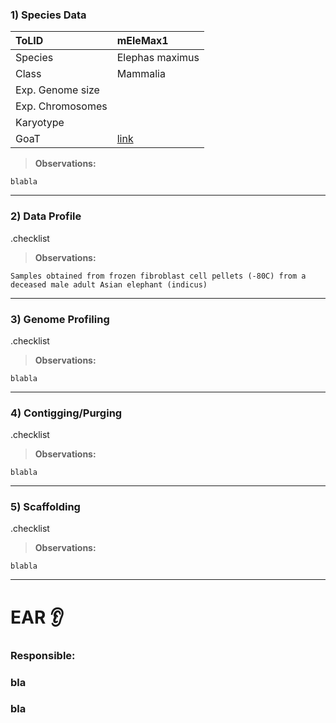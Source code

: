 ### 1) Species Data

| ToLID            | mEleMax1        |
| :--------------- | :-------------- |
| Species          | Elephas maximus |
| Class            | Mammalia        |
| Exp. Genome size |                 |
| Exp. Chromosomes |                 |
| Karyotype        |                 |
| GoaT             | [link](https://goat.genomehubs.org/record?recordId=9783&result=taxon&taxonomy=ncbi#Elephas%20maximus) |

> **Observations:**
```
blabla
```

---

### 2) Data Profile

.checklist


> **Observations:**
```
Samples obtained from frozen fibroblast cell pellets (-80C) from a deceased male adult Asian elephant (indicus)
```

---

### 3) Genome Profiling

.checklist

> **Observations:**
```
blabla
```

---

### 4) Contigging/Purging

.checklist

> **Observations:**
```
blabla
```

---

### 5) Scaffolding

.checklist

> **Observations:**
```
blabla
```


---

# EAR 👂

### Responsible:
### bla 
### bla




